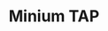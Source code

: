 ---
layout: solution
title: Minium TAP
status: stable
order: 2
identifier: minium
permalink: /minium/
get-started: https://minium.vilt.io/docs/
github: https://github.com/viltgroup/minium-developer
github-org: viltgroup
main-color: darkorange
logo-acronym: Mi
logo-section: TAP
short-name: Minium TAP
full-name: Minium Test Automation Platform
description: Minium is both simple and powerful - tests can be written in Cucumber even by non-technical people, but you also get the flexibility to automate complex tasks using JavaScript code.
twitter-url: https://twitter.com/openviglet
social-image: https://viglet.org/static_files/img/minium_logo.png
facebook-url: https://www.facebook.com/viglet
youtube-playlist-id: PLtYR_mxVztvMZuYfgjRe5OAl2WL_mb2N_
download-message: Download Minium and test your sites.
download-size: 110 MB
download-url: https://github.com/viltgroup/minium-developer/releases/download/minium-developer-2.6.0/minium-developer-2.6.0-linux.tar.gz
release: 2.6.0
file-type: .tar.gz
---